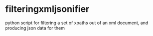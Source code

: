 filteringxmljsonifier
=====================

python script for filtering a set of xpaths out of an xml document, and producing json data for them
